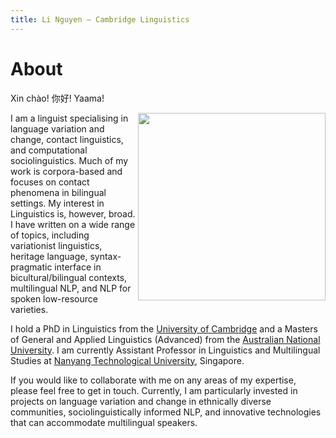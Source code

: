 ```yaml
---
title: Li Nguyen — Cambridge Linguistics
---
```


# About

Xin chào! 你好! Yaama! 

<img id="my-picture" src="boat.jpg" width="300" height="300" align="right">

I am a linguist specialising in language variation and change, contact linguistics, and computational sociolinguistics. Much of my work is corpora-based and focuses on contact phenomena in bilingual settings. My interest in Linguistics is, however, broad. I have written on a wide range of topics, including variationist linguistics, heritage language, syntax-pragmatic interface in bicultural/bilingual contexts, multilingual NLP, and NLP for spoken low-resource varieties. 

I hold a PhD in Linguistics from the [University of Cambridge](https://www.cam.ac.uk/) and a Masters of General and Applied Linguistics (Advanced) from the [Australian National University](https://www.anu.edu.au/). I am currently Assistant Professor in Linguistics and Multilingual Studies at [Nanyang Technological University](https://www.ntu.edu.sg/), Singapore. 

If you would like to collaborate with me on any areas of my expertise, please feel free to get in touch. Currently, I am particularly invested in projects on language variation and change in ethnically diverse communities, sociolinguistically informed NLP, and innovative technologies that can accommodate multilingual speakers. 

